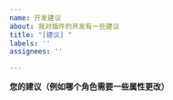 ```yaml
---
name: 开发建议
about: 我对插件的开发有一些建议
title: "[建议] "
labels: ''
assignees: ''

---
```


**您的建议（例如哪个角色需要一些属性更改）**
